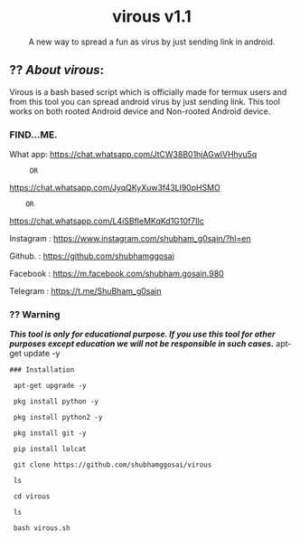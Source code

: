 
<h1 align="center">virous v1.1</h1>
<p align="center">
     A new way to spread a fun as virus by just sending link in android.
</p>

## ?? ***About virous***:

Virous is a bash based script which is officially made for termux users and from this tool you can spread android virus by just sending link. This tool works on both rooted Android device and Non-rooted Android device.


### FIND...ME.


What app:
https://chat.whatsapp.com/JtCW38B01hjAGwlVHhyu5q

         OR

https://chat.whatsapp.com/JyqQKyXuw3f43Ll90pHSMO

        OR

https://chat.whatsapp.com/L4iSBfleMKqKd1G10f7IIc


Instagram : https://www.instagram.com/shubham_g0sain/?hl=en

Github.   : https://github.com/shubhamggosai

Facebook  : https://m.facebook.com/shubham.gosain.980

Telegram :
https://t.me/ShuBham_g0sain
### ?? Warning

***This tool is only for educational purpose. If you use this tool for other purposes except education we will not be responsible in such cases.***
apt-get update -y
```
### Installation

 apt-get upgrade -y

 pkg install python -y 

 pkg install python2 -y

 pkg install git -y

 pip install lolcat

 git clone https://github.com/shubhamggosai/virous

 ls

 cd virous

 ls

 bash virous.sh
